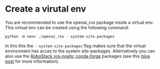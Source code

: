 # Create a virutal env

You are recommended to use the openai\_ros package inside a virtual env. This virtual env can be created using the following command:

```python
python -m venv ./openai_ros --system-site-packages
```

In this this the  `--system-site-packages` flag makes sure that the virtual environment has acces to the system site-packages. Alternatively you can also use the [RoboStack ros-noetic](https://github.com/RoboStack/ros-noetic) [conda-forge](https://conda-forge.org/) packages (see this [blog post](https://medium.com/robostack/cross-platform-conda-packages-for-ros-fa1974fd1de3) for more information).
